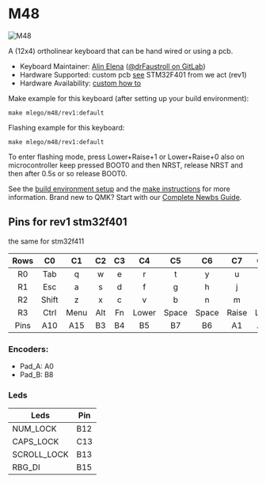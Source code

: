 # M48

![M48](https://i.imgur.com/QLuCAlWh.jpg)

A  (12x4) ortholinear keyboard that can be hand wired or using a pcb.

* Keyboard Maintainer: [Alin Elena](https://github.com/alinelena) ([@drFaustroll on GitLab](https://gitlab.com/drFaustroll))
* Hardware Supported: custom pcb [see](https://gitlab.com/m-lego/m48) STM32F401 from we act (rev1)
* Hardware Availability: [custom how to](https://gitlab.com/m-lego/m65)


Make example for this keyboard (after setting up your build environment):

    make mlego/m48/rev1:default

Flashing example for this keyboard:

    make mlego/m48/rev1:default

To enter flashing mode, press Lower+Raise+1 or Lower+Raise+0 also on microcontroller keep pressed BOOT0 and then NRST, release NRST and then after 0.5s or so  release BOOT0.

See the [build environment setup](https://docs.qmk.fm/#/getting_started_build_tools) and the [make instructions](https://docs.qmk.fm/#/getting_started_make_guide) for more information. Brand new to QMK? Start with our [Complete Newbs Guide](https://docs.qmk.fm/#/newbs).


## Pins for rev1 stm32f401

the same for stm32f411

| Rows  | C0    | C1    | C2    | C3    | C4    | C5    | C6    | C7    | C8    | C9    | C10   | C11   | Pins  |
| :---: | :---: | :---: | :---: | :---: | :---: | :---: | :---: | :---: | :---: | :---: | :---: | :---: | :---: |
| R0    | Tab   | q     | w     | e     | r     | t     | y     | u     | i     | o     | p     | BSpace|   A6  |
| R1    | Esc   | a     | s     | d     | f     | g     | h     | j     | k     | l     | ;     | '     |   A7  |
| R2    | Shift | z     | x     | c     | v     | b     | n     | m     | ,     | .     | /     | Enter |   B0  |
| R3    | Ctrl  | Menu  | Alt   | Fn    | Lower | Space | Space | Raise | Left  | Down  | Up    | Right |  B10  |
| Pins  | A10   | A15   | B3    | B4    | B5    | B7    | B6    | A1    | A2    | A3    | A4    |  A5   |       |

### Encoders:

  - Pad_A: A0
  - Pad_B: B8

### Leds

| Leds        | Pin |
| ----------- | --- |
| NUM_LOCK    | B12 |
| CAPS_LOCK   | C13 |
| SCROLL_LOCK | B13 |
| RBG_DI      | B15 |

